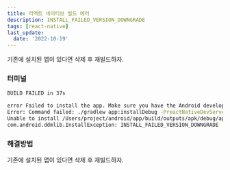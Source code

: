 ```yaml
---
title: 리액트 네이티브 빌드 에러
description: INSTALL_FAILED_VERSION_DOWNGRADE
tags: [react-native]
last_update:
  date: '2022-10-19'
---
```


기존에 설치된 앱이 있다면 삭제 후 재빌드하자.

<!--truncate-->

### 터미널

```bash
BUILD FAILED in 37s

error Failed to install the app. Make sure you have the Android development environment set up: https://reactnative.dev/docs/environment-setup.
Error: Command failed: ./gradlew app:installDebug -PreactNativeDevServerPort=8081
Unable to install /Users/project/android/app/build/outputs/apk/debug/app-debug.apk
com.android.ddmlib.InstallException: INSTALL_FAILED_VERSION_DOWNGRADE
```

### 해결방법

기존에 설치된 앱이 있다면 삭제 후 재빌드하자.
